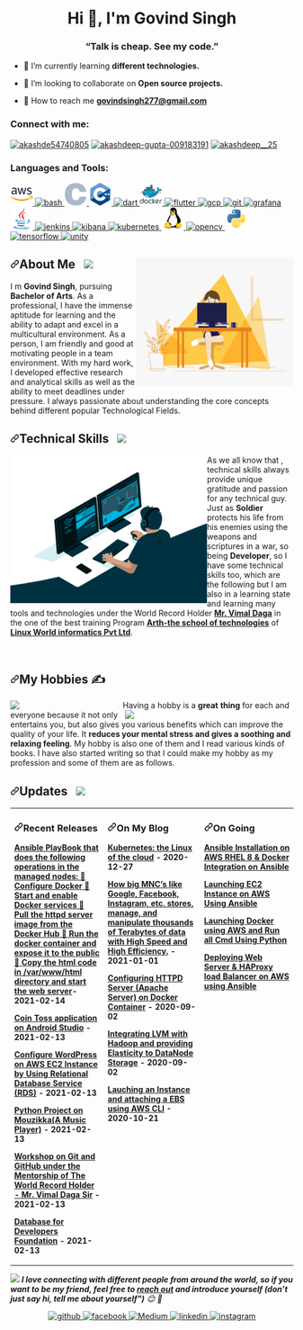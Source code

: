 
<!--
**adiboy17/adiboy17** is a ✨ _special_ ✨ repository because its `README.md` (this file) appears on your GitHub profile.

Here are some ideas to get you started:

- 🔭 I’m currently working on ...
- 🌱 I’m currently learning ...
- 👯 I’m looking to collaborate on ...
- 🤔 I’m looking for help with ...
- 💬 Ask me about ...
- 📫 How to reach me: ...
- 😄 Pronouns: ...
- ⚡ Fun fact: ...
-->
<h1 align="center">Hi 👋, I'm Govind Singh</h1>
<h3 align="center">“Talk is cheap. See my code.”</h3>


- 🌱 I’m currently learning **different technologies.**

- 👯 I’m looking to collaborate on **Open source projects.**

- 💬 How to reach me **govindsingh277@gmail.com**

<h3 align="left">Connect with me:</h3>
<p align="left">
<a href="https://twitter.com/adiboy277" target="blank"><img align="center" src="https://cdn.jsdelivr.net/npm/simple-icons@3.0.1/icons/twitter.svg" alt="akashde54740805" height="30" width="40" /></a>
<a href="https://www.linkedin.com/in/govind277/" target="blank"><img align="center" src="https://cdn.jsdelivr.net/npm/simple-icons@3.0.1/icons/linkedin.svg" alt="akashdeep-gupta-009183191" height="30" width="40" /></a>
<a href="https://instagram.com/iadiboy/" target="blank"><img align="center" src="https://cdn.jsdelivr.net/npm/simple-icons@3.0.1/icons/instagram.svg" alt="akashdeep__25" height="30" width="40" /></a>
</p>

<h3 align="left">Languages and Tools:</h3>
<p align="left"> <a href="https://aws.amazon.com" target="_blank"> <img src="https://raw.githubusercontent.com/devicons/devicon/master/icons/amazonwebservices/amazonwebservices-original-wordmark.svg" alt="aws" width="40" height="40"/> </a> <a href="https://www.gnu.org/software/bash/" target="_blank"> <img src="https://www.vectorlogo.zone/logos/gnu_bash/gnu_bash-icon.svg" alt="bash" width="40" height="40"/> </a> <a href="https://www.cprogramming.com/" target="_blank"> <img src="https://raw.githubusercontent.com/devicons/devicon/master/icons/c/c-original.svg" alt="c" width="40" height="40"/> </a> <a href="https://www.w3schools.com/cpp/" target="_blank"> <img src="https://raw.githubusercontent.com/devicons/devicon/master/icons/cplusplus/cplusplus-original.svg" alt="cplusplus" width="40" height="40"/> </a> <a href="https://dart.dev" target="_blank"> <img src="https://www.vectorlogo.zone/logos/dartlang/dartlang-icon.svg" alt="dart" width="40" height="40"/> </a> <a href="https://www.docker.com/" target="_blank"> <img src="https://raw.githubusercontent.com/devicons/devicon/master/icons/docker/docker-original-wordmark.svg" alt="docker" width="40" height="40"/> </a> <a href="https://flutter.dev" target="_blank"> <img src="https://www.vectorlogo.zone/logos/flutterio/flutterio-icon.svg" alt="flutter" width="40" height="40"/> </a> <a href="https://cloud.google.com" target="_blank"> <img src="https://www.vectorlogo.zone/logos/google_cloud/google_cloud-icon.svg" alt="gcp" width="40" height="40"/> </a> <a href="https://git-scm.com/" target="_blank"> <img src="https://www.vectorlogo.zone/logos/git-scm/git-scm-icon.svg" alt="git" width="40" height="40"/> </a> <a href="https://grafana.com" target="_blank"> <img src="https://www.vectorlogo.zone/logos/grafana/grafana-icon.svg" alt="grafana" width="40" height="40"/> </a> <a href="https://www.java.com" target="_blank"> <img src="https://raw.githubusercontent.com/devicons/devicon/master/icons/java/java-original.svg" alt="java" width="40" height="40"/> </a> <a href="https://www.jenkins.io" target="_blank"> <img src="https://www.vectorlogo.zone/logos/jenkins/jenkins-icon.svg" alt="jenkins" width="40" height="40"/> </a> <a href="https://www.elastic.co/kibana" target="_blank"> <img src="https://www.vectorlogo.zone/logos/elasticco_kibana/elasticco_kibana-icon.svg" alt="kibana" width="40" height="40"/> </a> <a href="https://kubernetes.io" target="_blank"> <img src="https://www.vectorlogo.zone/logos/kubernetes/kubernetes-icon.svg" alt="kubernetes" width="40" height="40"/> </a> <a href="https://www.linux.org/" target="_blank"> <img src="https://raw.githubusercontent.com/devicons/devicon/master/icons/linux/linux-original.svg" alt="linux" width="40" height="40"/> </a> <a href="https://opencv.org/" target="_blank"> <img src="https://www.vectorlogo.zone/logos/opencv/opencv-icon.svg" alt="opencv" width="40" height="40"/> </a> <a href="https://www.python.org" target="_blank"> <img src="https://raw.githubusercontent.com/devicons/devicon/master/icons/python/python-original.svg" alt="python" width="40" height="40"/> </a> <a href="https://www.tensorflow.org" target="_blank"> <img src="https://www.vectorlogo.zone/logos/tensorflow/tensorflow-icon.svg" alt="tensorflow" width="40" height="40"/> </a> <a href="https://unity.com/" target="_blank"> <img src="https://www.vectorlogo.zone/logos/unity3d/unity3d-icon.svg" alt="unity" width="40" height="40"/> </a> </p>



<div>
 <p>
  <a target="_blank" rel="noopener noreferrer" href="https://github.com/i-adarsh/i-adarsh/blob/main/gif/Hii.gif"><img width="280" height="230" align="right" src="https://github.com/i-adarsh/i-adarsh/raw/main/gif/Hii.gif" style="max-width:100%;"></a> 
</p>
<h2><a id="user-content-about-me---" class="anchor" aria-hidden="true" href="#about-me---"><svg class="octicon octicon-link" viewBox="0 0 16 16" version="1.1" width="16" height="16" aria-hidden="true"><path fill-rule="evenodd" d="M7.775 3.275a.75.75 0 001.06 1.06l1.25-1.25a2 2 0 112.83 2.83l-2.5 2.5a2 2 0 01-2.83 0 .75.75 0 00-1.06 1.06 3.5 3.5 0 004.95 0l2.5-2.5a3.5 3.5 0 00-4.95-4.95l-1.25 1.25zm-4.69 9.64a2 2 0 010-2.83l2.5-2.5a2 2 0 012.83 0 .75.75 0 001.06-1.06 3.5 3.5 0 00-4.95 0l-2.5 2.5a3.5 3.5 0 004.95 4.95l1.25-1.25a.75.75 0 00-1.06-1.06l-1.25 1.25a2 2 0 01-2.83 0z"></path></svg></a>About Me  &nbsp; <a target="_blank" rel="noopener noreferrer" href="https://camo.githubusercontent.com/ee0405472b22b03ce78650e9dc06f90e7f81cddf220466d8f82e85416d30e8d7/68747470733a2f2f656d6f6a6970656469612d75732e73332e6475616c737461636b2e75732d776573742d312e616d617a6f6e6177732e636f6d2f7468756d62732f3136302f66616365626f6f6b2f3233302f77726974696e672d68616e645f323730642e706e67"><img src="https://camo.githubusercontent.com/ee0405472b22b03ce78650e9dc06f90e7f81cddf220466d8f82e85416d30e8d7/68747470733a2f2f656d6f6a6970656469612d75732e73332e6475616c737461636b2e75732d776573742d312e616d617a6f6e6177732e636f6d2f7468756d62732f3136302f66616365626f6f6b2f3233302f77726974696e672d68616e645f323730642e706e67" width="30px" data-canonical-src="https://emojipedia-us.s3.dualstack.us-west-1.amazonaws.com/thumbs/160/facebook/230/writing-hand_270d.png" style="max-width:100%;"></a></h2>
 
<p>I m <b> Govind Singh</b>, pursuing <b>Bachelor of Arts</b>. As a professional, I have the immense aptitude for learning and the ability to adapt and excel in a multicultural environment. As a person, I am friendly and good at motivating people in a team environment. With my hard work, I developed effective research and analytical skills as well as the ability to meet deadlines under pressure. I always passionate about understanding the core concepts behind different popular Technological Fields.</p>
</div>
<h2><a id="user-content-technical-skills---" class="anchor" aria-hidden="true" href="#technical-skills---"><svg class="octicon octicon-link" viewBox="0 0 16 16" version="1.1" width="16" height="16" aria-hidden="true"><path fill-rule="evenodd" d="M7.775 3.275a.75.75 0 001.06 1.06l1.25-1.25a2 2 0 112.83 2.83l-2.5 2.5a2 2 0 01-2.83 0 .75.75 0 00-1.06 1.06 3.5 3.5 0 004.95 0l2.5-2.5a3.5 3.5 0 00-4.95-4.95l-1.25 1.25zm-4.69 9.64a2 2 0 010-2.83l2.5-2.5a2 2 0 012.83 0 .75.75 0 001.06-1.06 3.5 3.5 0 00-4.95 0l-2.5 2.5a3.5 3.5 0 004.95 4.95l1.25-1.25a.75.75 0 00-1.06-1.06l-1.25 1.25a2 2 0 01-2.83 0z"></path></svg></a>Technical Skills  &nbsp; <a target="_blank" rel="noopener noreferrer" href="https://camo.githubusercontent.com/6cf71972e763378c0ed229b09685fd505a497171a7db73ff73924df2f8e1743b/68747470733a2f2f656d6f6a6970656469612d75732e73332e6475616c737461636b2e75732d776573742d312e616d617a6f6e6177732e636f6d2f7468756d62732f3136302f747769747465722f3235392f68616d6d65722d616e642d7772656e63685f31663665302e706e67"><img src="https://camo.githubusercontent.com/6cf71972e763378c0ed229b09685fd505a497171a7db73ff73924df2f8e1743b/68747470733a2f2f656d6f6a6970656469612d75732e73332e6475616c737461636b2e75732d776573742d312e616d617a6f6e6177732e636f6d2f7468756d62732f3136302f747769747465722f3235392f68616d6d65722d616e642d7772656e63685f31663665302e706e67" width="30px" data-canonical-src="https://emojipedia-us.s3.dualstack.us-west-1.amazonaws.com/thumbs/160/twitter/259/hammer-and-wrench_1f6e0.png" style="max-width:100%;"></a></h2>

<p><a target="_blank" rel="noopener noreferrer" href="https://github.com/i-adarsh/i-adarsh/blob/main/gif/code.gif?raw=true"><img align="left" src="https://github.com/i-adarsh/i-adarsh/raw/main/gif/code.gif?raw=true" width="350&quot;" style="max-width:100%;"></a></p>

<p>As we all know that , technical skills always provide unique gratitude and passion for any technical guy. Just as <b>Soldier</b> protects his life from his enemies using the weapons and scriptures in a war, so being <b>Developer</b>, so I  have some technical skills too,  which are the following but I am also in a learning state and learning many tools and technologies under the World Record Holder <a href="https://www.linkedin.com/in/vimaldaga/?originalSubdomain=in" rel="nofollow"><b>Mr. Vimal Daga</b></a> in the one of the best training Program <a href="https://rightarth.com/" rel="nofollow"><b>Arth-the school of technologies</b></a> of <a href="https://www.linuxworldindia.org/" rel="nofollow"><b>Linux World informatics Pvt Ltd</b></a>.</p>

<p>&nbsp;<a target="_blank" rel="noopener noreferrer" href="https://camo.githubusercontent.com/48e94fded3c31c7c33c952571cd599053ea5a14383c75458cd3ece16865618a4/68747470733a2f2f6769746875622d726561646d652d73746174732e76657263656c2e6170702f6170693f757365726e616d653d616469626f7931372673686f775f69636f6e733d74727565266c6f63616c653d656e"></a></p>

<h2><a id="user-content-my-hobbies-" class="anchor" aria-hidden="true" href="#my-hobbies-"><svg class="octicon octicon-link" viewBox="0 0 16 16" version="1.1" width="16" height="16" aria-hidden="true"><path fill-rule="evenodd" d="M7.775 3.275a.75.75 0 001.06 1.06l1.25-1.25a2 2 0 112.83 2.83l-2.5 2.5a2 2 0 01-2.83 0 .75.75 0 00-1.06 1.06 3.5 3.5 0 004.95 0l2.5-2.5a3.5 3.5 0 00-4.95-4.95l-1.25 1.25zm-4.69 9.64a2 2 0 010-2.83l2.5-2.5a2 2 0 012.83 0 .75.75 0 001.06-1.06 3.5 3.5 0 00-4.95 0l-2.5 2.5a3.5 3.5 0 004.95 4.95l1.25-1.25a.75.75 0 00-1.06-1.06l-1.25 1.25a2 2 0 01-2.83 0z"></path></svg></a>My Hobbies <g-emoji class="g-emoji" alias="writing_hand" fallback-src="https://github.githubassets.com/images/icons/emoji/unicode/270d.png">✍</g-emoji></h2>

<img align="left" src="https://camo.githubusercontent.com/f9a322c724f1cbb47a2bbb5407a1abbd9b1f2a7481f0fce08bd177b59719e1b9/68747470733a2f2f6f63746f6465782e6769746875622e636f6d2f696d616765732f68756c615f6c6f6f705f6f63746f64657830332e676966" width="200&quot;" data-canonical-src="https://octodex.github.com/images/hula_loop_octodex03.gif" style="max-width:100%;">

<p>Having a hobby is a <b>great</b> <a target="_blank" rel="noopener noreferrer" href="https://github.com/hackcoderr/hackcoderr/blob/main/assets/hobbies.png"><img align="right" src="https://github.com/hackcoderr/hackcoderr/raw/main/assets/hobbies.png" width="300&quot;" style="max-width:100%;"></a><b>thing</b> for each and everyone because it not only entertains you,
but also gives you various benefits which can improve the quality of your life. It <b>reduces your mental stress and gives a soothing and relaxing feeling</b>. My hobby is also one of them and I read various kinds of books. I have also started writing so that I could make my hobby as my profession and some of them are as follows.
<br></p>

<h2><a id="user-content-updates--" class="anchor" aria-hidden="true" href="#updates--"><svg class="octicon octicon-link" viewBox="0 0 16 16" version="1.1" width="16" height="16" aria-hidden="true"><path fill-rule="evenodd" d="M7.775 3.275a.75.75 0 001.06 1.06l1.25-1.25a2 2 0 112.83 2.83l-2.5 2.5a2 2 0 01-2.83 0 .75.75 0 00-1.06 1.06 3.5 3.5 0 004.95 0l2.5-2.5a3.5 3.5 0 00-4.95-4.95l-1.25 1.25zm-4.69 9.64a2 2 0 010-2.83l2.5-2.5a2 2 0 012.83 0 .75.75 0 001.06-1.06 3.5 3.5 0 00-4.95 0l-2.5 2.5a3.5 3.5 0 004.95 4.95l1.25-1.25a.75.75 0 00-1.06-1.06l-1.25 1.25a2 2 0 01-2.83 0z"></path></svg></a>Updates &nbsp; <a target="_blank" rel="noopener noreferrer" href="https://camo.githubusercontent.com/119f891fc4d514692fed25c813372d164dc8b98a7fa23f17fe6bba796f54ab53/68747470733a2f2f656d6f6a6970656469612d75732e73332e6475616c737461636b2e75732d776573742d312e616d617a6f6e6177732e636f6d2f7468756d62732f3136302f676f6f676c652f3236332f6e6572642d666163655f31663931332e706e67"><img src="https://camo.githubusercontent.com/119f891fc4d514692fed25c813372d164dc8b98a7fa23f17fe6bba796f54ab53/68747470733a2f2f656d6f6a6970656469612d75732e73332e6475616c737461636b2e75732d776573742d312e616d617a6f6e6177732e636f6d2f7468756d62732f3136302f676f6f676c652f3236332f6e6572642d666163655f31663931332e706e67" width="30px" data-canonical-src="https://emojipedia-us.s3.dualstack.us-west-1.amazonaws.com/thumbs/160/google/263/nerd-face_1f913.png" style="max-width:100%;"></a></h2>

<b>
<table><tbody><tr><td valign="top" width="33%">
<h3><a id="user-content-recent-releases" class="anchor" aria-hidden="true" href="#recent-releases"><svg class="octicon octicon-link" viewBox="0 0 16 16" version="1.1" width="16" height="16" aria-hidden="true"><path fill-rule="evenodd" d="M7.775 3.275a.75.75 0 001.06 1.06l1.25-1.25a2 2 0 112.83 2.83l-2.5 2.5a2 2 0 01-2.83 0 .75.75 0 00-1.06 1.06 3.5 3.5 0 004.95 0l2.5-2.5a3.5 3.5 0 00-4.95-4.95l-1.25 1.25zm-4.69 9.64a2 2 0 010-2.83l2.5-2.5a2 2 0 012.83 0 .75.75 0 001.06-1.06 3.5 3.5 0 00-4.95 0l-2.5 2.5a3.5 3.5 0 004.95 4.95l1.25-1.25a.75.75 0 00-1.06-1.06l-1.25 1.25a2 2 0 01-2.83 0z"></path></svg></a>Recent Releases</h3>

<p><a href="https://www.linkedin.com/posts/iadiboy_arth-task10-activity-6786513701764706304-IVXv" rel="nofollow">Ansible PlayBook that does the
following operations in the managed nodes:
🔹 Configure Docker
🔹 Start and enable Docker services
🔹 Pull the httpd server image from the Docker Hub
🔹 Run the docker container and expose it to the public
🔹 Copy the html code in /var/www/html directory
and start the web server</a>- 2021-02-14</p>
<p><a href="https://www.linkedin.com/posts/adarsh-kr_arth-task11-vimaldaga-activity-6740318220705681408-wOmQ" rel="nofollow">Coin Toss application on Android Studio</a> - 2021-02-13</p>
<p><a href="https://youtu.be/Y_0KPGsePqY" rel="nofollow">Configure WordPress on AWS EC2 Instance by Using Relational Database Service (RDS)</a> - 2021-02-13</p>
<p><a href="https://www.linkedin.com/posts/adarsh-kr_adarsh-kumar-python-project-certificate-activity-6766326019277279232-a-cc" rel="nofollow">Python Project on Mouzikka(A Music Player)</a> - 2021-02-13</p>
<p><a href="https://www.linkedin.com/posts/adarsh-kr_git-github-workshop-participation-certificate-activity-6766319000923254784-65dx" rel="nofollow">Workshop on Git and GitHub under the Mentorship of The World Record Holder - Mr. Vimal Daga Sir</a> - 2021-02-13</p>
<p><a href="https://www.linkedin.com/posts/adarsh-kr_certificate-of-databases-for-developers-activity-6766327879111360512-krN-" rel="nofollow">Database for Developers Foundation</a> - 2021-02-13</p>
</td><td valign="top" width="34%"> 
<h3><a id="user-content-on-my-blog" class="anchor" aria-hidden="true" href="#on-my-blog"><svg class="octicon octicon-link" viewBox="0 0 16 16" version="1.1" width="16" height="16" aria-hidden="true"><path fill-rule="evenodd" d="M7.775 3.275a.75.75 0 001.06 1.06l1.25-1.25a2 2 0 112.83 2.83l-2.5 2.5a2 2 0 01-2.83 0 .75.75 0 00-1.06 1.06 3.5 3.5 0 004.95 0l2.5-2.5a3.5 3.5 0 00-4.95-4.95l-1.25 1.25zm-4.69 9.64a2 2 0 010-2.83l2.5-2.5a2 2 0 012.83 0 .75.75 0 001.06-1.06 3.5 3.5 0 00-4.95 0l-2.5 2.5a3.5 3.5 0 004.95 4.95l1.25-1.25a.75.75 0 00-1.06-1.06l-1.25 1.25a2 2 0 01-2.83 0z"></path></svg></a>On My Blog</h3>

<p><a href="https://kadarsh994.medium.com/kubernetes-the-linux-of-the-cloud-a6c084f6122a" rel="nofollow">Kubernetes: the Linux of the cloud</a> - 2020-12-27</p>
<p><a href="https://kadarsh994.medium.com/how-big-mncs-like-google-facebook-instagram-etc-68a6dd41455c" rel="nofollow">How big MNC’s like Google, Facebook, Instagram, etc. stores, manage, and manipulate thousands of Terabytes of data with High Speed and High Efficiency.</a> - 2021-01-01</p>
<p><a href="https://kadarsh994.medium.com/configuring-httpd-server-apache-server-on-docker-container-85b1a7eb801" rel="nofollow">Configuring HTTPD Server (Apache Server) on Docker Container</a> - 2020-09-02</p>
<p><a href="https://kadarsh994.medium.com/integrating-lvm-with-hadoop-and-providing-elasticity-to-datanode-storage-177d0a248460" rel="nofollow">Integrating LVM with Hadoop and providing Elasticity to DataNode Storage</a> - 2020-09-02</p>
<p><a href="https://idigitalcommunity.blogspot.com/2020/10/create-ebs-volume-and-connect-it-to-ec2.html" rel="nofollow">Lauching an Instance and attaching a EBS using AWS CLI</a> - 2020-10-21</p>
</td><td valign="top" width="33%">
<h3><a id="user-content-on-going" class="anchor" aria-hidden="true" href="#on-going"><svg class="octicon octicon-link" viewBox="0 0 16 16" version="1.1" width="16" height="16" aria-hidden="true"><path fill-rule="evenodd" d="M7.775 3.275a.75.75 0 001.06 1.06l1.25-1.25a2 2 0 112.83 2.83l-2.5 2.5a2 2 0 01-2.83 0 .75.75 0 00-1.06 1.06 3.5 3.5 0 004.95 0l2.5-2.5a3.5 3.5 0 00-4.95-4.95l-1.25 1.25zm-4.69 9.64a2 2 0 010-2.83l2.5-2.5a2 2 0 012.83 0 .75.75 0 001.06-1.06 3.5 3.5 0 00-4.95 0l-2.5 2.5a3.5 3.5 0 004.95 4.95l1.25-1.25a.75.75 0 00-1.06-1.06l-1.25 1.25a2 2 0 01-2.83 0z"></path></svg></a>On Going</h3>

<p><a href="https://github.com/i-adarsh/i-adarsh/blob/main/gif/workInProgress.gif">Ansible Installation on AWS RHEL 8 &amp; Docker Integration on Ansible</a></p>
<p><a href="https://github.com/i-adarsh/i-adarsh/blob/main/gif/workInProgress.gif">Launching EC2 Instance on AWS Using Ansible</a></p>
<p><a href="https://github.com/i-adarsh/i-adarsh/blob/main/gif/workInProgress.gif">Launching Docker using AWS and Run all Cmd Using Python</a></p>
<p><a href="https://github.com/i-adarsh/i-adarsh/blob/main/gif/workInProgress.gif">Deploying Web Server &amp; HAProxy load Balancer on AWS using Ansible</a></p>
</td></tr></tbody></table> </b>

<p><a target="_blank" rel="noopener noreferrer" href="https://camo.githubusercontent.com/ec0df7b334d15078e980be8f26f35f1bd6f004eaa4a121db42fed361360c1817/68747470733a2f2f6d656469612e67697068792e636f6d2f6d656469612f4c6e516a7057614f4e386e68723231764e572f67697068792e676966"><img src="https://camo.githubusercontent.com/ec0df7b334d15078e980be8f26f35f1bd6f004eaa4a121db42fed361360c1817/68747470733a2f2f6d656469612e67697068792e636f6d2f6d656469612f4c6e516a7057614f4e386e68723231764e572f67697068792e676966" width="60" data-canonical-src="https://media.giphy.com/media/LnQjpWaON8nhr21vNW/giphy.gif" style="max-width:100%;"></a> <em><b>I love connecting with different people from around the world, so if you want to be my friend, feel free to <a href="https://wa.me/+917781815738" rel="nofollow">reach out</a> and introduce yourself (don’t just say hi, tell me about yourself")</b> <g-emoji class="g-emoji" alias="blush" fallback-src="https://github.githubassets.com/images/icons/emoji/unicode/1f60a.png">😊</g-emoji> <g-emoji class="g-emoji" alias="purple_heart" fallback-src="https://github.githubassets.com/images/icons/emoji/unicode/1f49c.png">💜</g-emoji></em></p>

<div align="center">
<a href="https://github.com/i-adarsh">
<img src="https://camo.githubusercontent.com/b2d1ae072c968dbeaf2232f0e1071ae5a7b218b11caec1ae5c69c10ef370a3cc/68747470733a2f2f696d672e736869656c64732e696f2f62616467652f6769746875622d2532333234323932652e7376673f267374796c653d666f722d7468652d6261646765266c6f676f3d676974687562266c6f676f436f6c6f723d7768697465" alt="github" data-canonical-src="https://img.shields.io/badge/github-%2324292e.svg?&amp;style=for-the-badge&amp;logo=github&amp;logoColor=white" style="max-width:100%;">
</a>
<a href="https://www.facebook.com/adarsh994" rel="nofollow">
<img src="https://camo.githubusercontent.com/59f500f98d07c8fb5cc38b71662de8f4422ebf7b3dde3e574131a8edd7a0d3f4/68747470733a2f2f696d672e736869656c64732e696f2f62616467652f66616365626f6f6b2d2532333245383746422e7376673f267374796c653d666f722d7468652d6261646765266c6f676f3d66616365626f6f6b266c6f676f436f6c6f723d7768697465" alt="facebook" data-canonical-src="https://img.shields.io/badge/facebook-%232E87FB.svg?&amp;style=for-the-badge&amp;logo=facebook&amp;logoColor=white" style="max-width:100%;">
</a>
<a href="https://kadarsh994.medium.com/" rel="nofollow"><img alt="Medium" src="https://camo.githubusercontent.com/49c80c79c674e543c2c7c2ee7930cc15791f4bd56da17c4b3c91c273349bef8d/68747470733a2f2f696d672e736869656c64732e696f2f62616467652f6d656469756d2d2532333132313030452e7376673f267374796c653d666f722d7468652d6261646765266c6f676f3d6d656469756d266c6f676f436f6c6f723d7768697465" data-canonical-src="https://img.shields.io/badge/medium-%2312100E.svg?&amp;style=for-the-badge&amp;logo=medium&amp;logoColor=white" style="max-width:100%;">
</a>
<a href="https://linkedin.com/in/adarsh-kr/" rel="nofollow">
<img src="https://camo.githubusercontent.com/5e3d78e5310a41c0667e07077cf93596229de398b154b83885dc068874ed5365/68747470733a2f2f696d672e736869656c64732e696f2f62616467652f6c696e6b6564696e2d2532333145373742352e7376673f267374796c653d666f722d7468652d6261646765266c6f676f3d6c696e6b6564696e266c6f676f436f6c6f723d7768697465" alt="linkedin" data-canonical-src="https://img.shields.io/badge/linkedin-%231E77B5.svg?&amp;style=for-the-badge&amp;logo=linkedin&amp;logoColor=white" style="max-width:100%;">
</a>
<a href="https://instagram.com/adarsh_saw/" rel="nofollow">
<img src="https://camo.githubusercontent.com/eff3e7484b1754de8279027247ccec9c3deaeb76b4c4946c5d634a8579c2c1ce/68747470733a2f2f696d672e736869656c64732e696f2f62616467652f696e7374616772616d2d2532333030303030302e7376673f267374796c653d666f722d7468652d6261646765266c6f676f3d696e7374616772616d266c6f676f436f6c6f723d7768697465" alt="instagram" data-canonical-src="https://img.shields.io/badge/instagram-%23000000.svg?&amp;style=for-the-badge&amp;logo=instagram&amp;logoColor=white" style="max-width:100%;">
</a>  
</div>

<p><a target="_blank" rel="noopener noreferrer" href="https://camo.githubusercontent.com/bd4d402619dd16a294cd9489442dfc4532c028bcaac52529dd6f638ad15568df/68747470733a2f2f6769746875622d726561646d652d73747265616b2d73746174732e6865726f6b756170702e636f6d2f3f757365723d616469626f79313726"></a></p>

